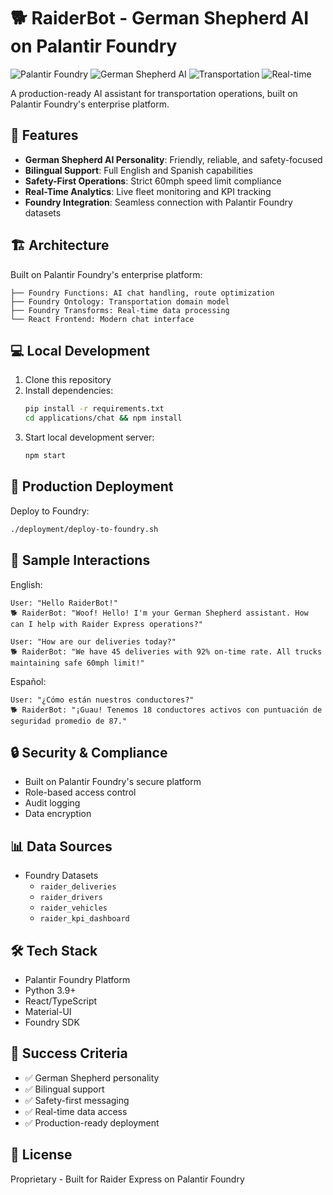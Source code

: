 # 🐕 RaiderBot - German Shepherd AI on Palantir Foundry

![Palantir Foundry](https://img.shields.io/badge/Palantir-Foundry-blue)
![German Shepherd AI](https://img.shields.io/badge/AI-German%20Shepherd-green)
![Transportation](https://img.shields.io/badge/Industry-Transportation-orange)
![Real-time](https://img.shields.io/badge/Data-Real--time-red)

A production-ready AI assistant for transportation operations, built on Palantir Foundry's enterprise platform.

## 🚀 Features

- **German Shepherd AI Personality**: Friendly, reliable, and safety-focused
- **Bilingual Support**: Full English and Spanish capabilities
- **Safety-First Operations**: Strict 60mph speed limit compliance
- **Real-Time Analytics**: Live fleet monitoring and KPI tracking
- **Foundry Integration**: Seamless connection with Palantir Foundry datasets

## 🏗️ Architecture

Built on Palantir Foundry's enterprise platform:

```
├── Foundry Functions: AI chat handling, route optimization
├── Foundry Ontology: Transportation domain model
├── Foundry Transforms: Real-time data processing
└── React Frontend: Modern chat interface
```

## 💻 Local Development

1. Clone this repository
2. Install dependencies:
   ```bash
   pip install -r requirements.txt
   cd applications/chat && npm install
   ```
3. Start local development server:
   ```bash
   npm start
   ```

## 🚛 Production Deployment

Deploy to Foundry:

```bash
./deployment/deploy-to-foundry.sh
```

## 🤖 Sample Interactions

English:
```
User: "Hello RaiderBot!"
🐕 RaiderBot: "Woof! Hello! I'm your German Shepherd assistant. How can I help with Raider Express operations?"

User: "How are our deliveries today?"
🐕 RaiderBot: "We have 45 deliveries with 92% on-time rate. All trucks maintaining safe 60mph limit!"
```

Español:
```
User: "¿Cómo están nuestros conductores?"
🐕 RaiderBot: "¡Guau! Tenemos 18 conductores activos con puntuación de seguridad promedio de 87."
```

## 🔒 Security & Compliance

- Built on Palantir Foundry's secure platform
- Role-based access control
- Audit logging
- Data encryption

## 📊 Data Sources

- Foundry Datasets
  - `raider_deliveries`
  - `raider_drivers`
  - `raider_vehicles`
  - `raider_kpi_dashboard`

## 🛠️ Tech Stack

- Palantir Foundry Platform
- Python 3.9+
- React/TypeScript
- Material-UI
- Foundry SDK

## 🌟 Success Criteria

- ✅ German Shepherd personality
- ✅ Bilingual support
- ✅ Safety-first messaging
- ✅ Real-time data access
- ✅ Production-ready deployment

## 📝 License

Proprietary - Built for Raider Express on Palantir Foundry 